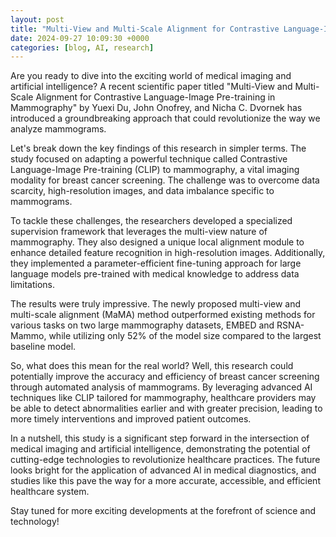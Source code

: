 ```yaml
---
layout: post
title: "Multi-View and Multi-Scale Alignment for Contrastive Language-Image Pre-training in Mammography"
date: 2024-09-27 10:09:30 +0000
categories: [blog, AI, research]
---
```

Are you ready to dive into the exciting world of medical imaging and artificial intelligence? A recent scientific paper titled "Multi-View and Multi-Scale Alignment for Contrastive Language-Image Pre-training in Mammography" by Yuexi Du, John Onofrey, and Nicha C. Dvornek has introduced a groundbreaking approach that could revolutionize the way we analyze mammograms.

Let's break down the key findings of this research in simpler terms. The study focused on adapting a powerful technique called Contrastive Language-Image Pre-training (CLIP) to mammography, a vital imaging modality for breast cancer screening. The challenge was to overcome data scarcity, high-resolution images, and data imbalance specific to mammograms.

To tackle these challenges, the researchers developed a specialized supervision framework that leverages the multi-view nature of mammography. They also designed a unique local alignment module to enhance detailed feature recognition in high-resolution images. Additionally, they implemented a parameter-efficient fine-tuning approach for large language models pre-trained with medical knowledge to address data limitations.

The results were truly impressive. The newly proposed multi-view and multi-scale alignment (MaMA) method outperformed existing methods for various tasks on two large mammography datasets, EMBED and RSNA-Mammo, while utilizing only 52% of the model size compared to the largest baseline model.

So, what does this mean for the real world? Well, this research could potentially improve the accuracy and efficiency of breast cancer screening through automated analysis of mammograms. By leveraging advanced AI techniques like CLIP tailored for mammography, healthcare providers may be able to detect abnormalities earlier and with greater precision, leading to more timely interventions and improved patient outcomes.

In a nutshell, this study is a significant step forward in the intersection of medical imaging and artificial intelligence, demonstrating the potential of cutting-edge technologies to revolutionize healthcare practices. The future looks bright for the application of advanced AI in medical diagnostics, and studies like this pave the way for a more accurate, accessible, and efficient healthcare system.

Stay tuned for more exciting developments at the forefront of science and technology!

